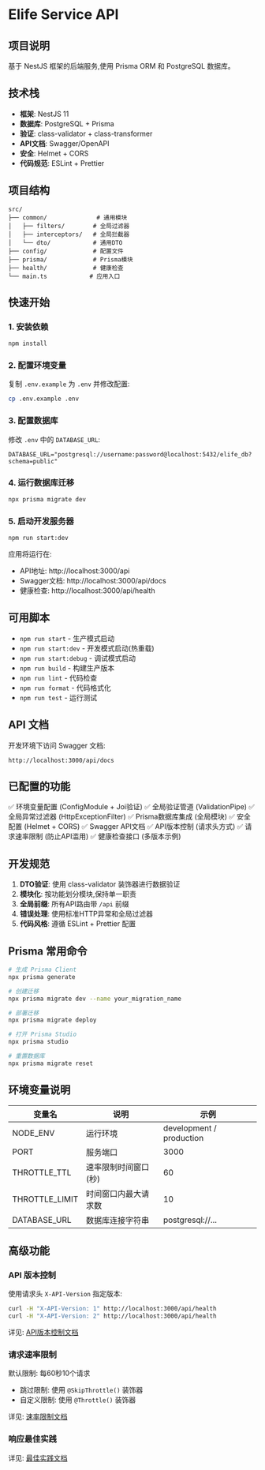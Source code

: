 # Elife Service API

## 项目说明

基于 NestJS 框架的后端服务,使用 Prisma ORM 和 PostgreSQL 数据库。

## 技术栈

- **框架**: NestJS 11
- **数据库**: PostgreSQL + Prisma
- **验证**: class-validator + class-transformer
- **API文档**: Swagger/OpenAPI
- **安全**: Helmet + CORS
- **代码规范**: ESLint + Prettier

## 项目结构

```
src/
├── common/              # 通用模块
│   ├── filters/        # 全局过滤器
│   ├── interceptors/   # 全局拦截器
│   └── dto/            # 通用DTO
├── config/             # 配置文件
├── prisma/             # Prisma模块
├── health/             # 健康检查
└── main.ts            # 应用入口
```

## 快速开始

### 1. 安装依赖

```bash
npm install
```

### 2. 配置环境变量

复制 `.env.example` 为 `.env` 并修改配置:

```bash
cp .env.example .env
```

### 3. 配置数据库

修改 `.env` 中的 `DATABASE_URL`:

```
DATABASE_URL="postgresql://username:password@localhost:5432/elife_db?schema=public"
```

### 4. 运行数据库迁移

```bash
npx prisma migrate dev
```

### 5. 启动开发服务器

```bash
npm run start:dev
```

应用将运行在:
- API地址: http://localhost:3000/api
- Swagger文档: http://localhost:3000/api/docs
- 健康检查: http://localhost:3000/api/health

## 可用脚本

- `npm run start` - 生产模式启动
- `npm run start:dev` - 开发模式启动(热重载)
- `npm run start:debug` - 调试模式启动
- `npm run build` - 构建生产版本
- `npm run lint` - 代码检查
- `npm run format` - 代码格式化
- `npm run test` - 运行测试

## API 文档

开发环境下访问 Swagger 文档:

```
http://localhost:3000/api/docs
```

## 已配置的功能

✅ 环境变量配置 (ConfigModule + Joi验证)
✅ 全局验证管道 (ValidationPipe)
✅ 全局异常过滤器 (HttpExceptionFilter)
✅ Prisma数据库集成 (全局模块)
✅ 安全配置 (Helmet + CORS)
✅ Swagger API文档
✅ API版本控制 (请求头方式)
✅ 请求速率限制 (防止API滥用)
✅ 健康检查接口 (多版本示例)

## 开发规范

1. **DTO验证**: 使用 class-validator 装饰器进行数据验证
2. **模块化**: 按功能划分模块,保持单一职责
3. **全局前缀**: 所有API路由带 `/api` 前缀
4. **错误处理**: 使用标准HTTP异常和全局过滤器
5. **代码风格**: 遵循 ESLint + Prettier 配置

## Prisma 常用命令

```bash
# 生成 Prisma Client
npx prisma generate

# 创建迁移
npx prisma migrate dev --name your_migration_name

# 部署迁移
npx prisma migrate deploy

# 打开 Prisma Studio
npx prisma studio

# 重置数据库
npx prisma migrate reset
```

## 环境变量说明

| 变量名 | 说明 | 示例 |
|--------|------|------|
| NODE_ENV | 运行环境 | development / production |
| PORT | 服务端口 | 3000 |
| THROTTLE_TTL | 速率限制时间窗口(秒) | 60 |
| THROTTLE_LIMIT | 时间窗口内最大请求数 | 10 |
| DATABASE_URL | 数据库连接字符串 | postgresql://... |

## 高级功能

### API 版本控制
使用请求头 `X-API-Version` 指定版本:
```bash
curl -H "X-API-Version: 1" http://localhost:3000/api/health
curl -H "X-API-Version: 2" http://localhost:3000/api/health
```

详见: [API版本控制文档](./docs/API_VERSIONING.md)

### 请求速率限制
默认限制: 每60秒10个请求
- 跳过限制: 使用 `@SkipThrottle()` 装饰器
- 自定义限制: 使用 `@Throttle()` 装饰器

详见: [速率限制文档](./docs/RATE_LIMITING.md)

### 响应最佳实践
详见: [最佳实践文档](./docs/BEST_PRACTICES.md)
